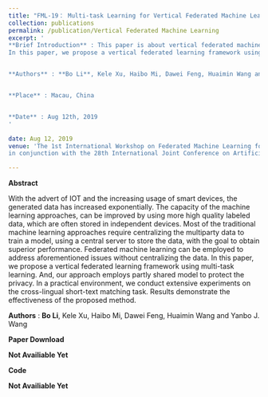 ```yaml
---
title: "FML-19： Multi-task Learning for Vertical Federated Machine Learning: A Case Study For Cross-Lingual Short-Text Matching"
collection: publications
permalink: /publication/Vertical Federated Machine Learning
excerpt: '
**Brief Introduction** : This paper is about vertical federated machine learning on cross-lingual short-text matching and accepted by FML-19(a workshop in IJCAI-19). 
In this paper, we propose a vertical federated learning framework using multi-task learning. 


**Authors** : **Bo Li**, Kele Xu, Haibo Mi, Dawei Feng, Huaimin Wang and Yanbo J. Wang


**Place** : Macau‚ China


**Date** : Aug 12th, 2019
'

date: Aug 12, 2019
venue: 'The 1st International Workshop on Federated Machine Learning for User Privacy and Data Confidentiality (FML-19)
in conjunction with the 28th International Joint Conference on Artificial Intelligence (IJCAI-19)'

---
```

**Abstract**

With the advert of IOT and the increasing usage of smart devices, the generated data has increased exponentially. The capacity of the machine learning approaches, 
can be improved by using more high quality labeled data, which are often stored in independent devices. Most of the traditional machine learning approaches require 
centralizing the multiparty data to train a model, using a central server to store the data, with the goal to obtain superior performance. Federated machine learning 
can be employed to address aforementioned issues without centralizing the data. In this paper, we propose a vertical federated learning framework using multi-task 
learning. And, our approach employs partly shared model to protect the privacy. In a practical environment, we conduct extensive experiments on the cross-lingual 
short-text matching task. Results demonstrate the effectiveness of the proposed method.


**Authors** : **Bo Li**, Kele Xu, Haibo Mi, Dawei Feng, Huaimin Wang and Yanbo J. Wang


**Paper Download**


**Not Availiable Yet** 


**Code**


**Not Availiable Yet** 